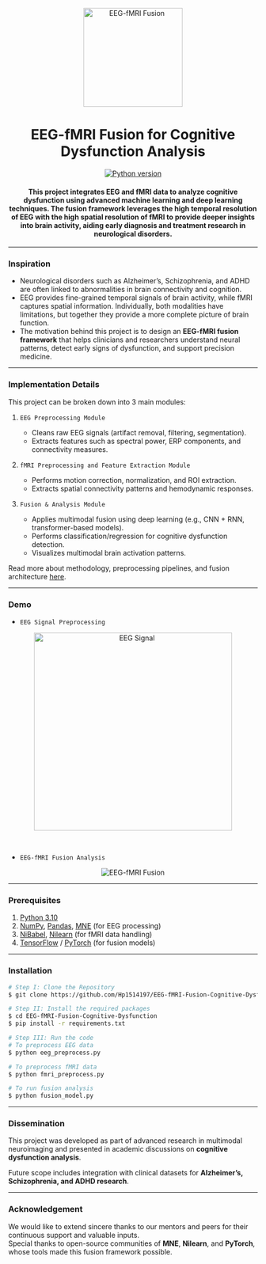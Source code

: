 <p align="center">
 <img height=200px src="./eeg-fmri.jpg" alt="EEG-fMRI Fusion">
</p>

<h1 align="center">EEG-fMRI Fusion for Cognitive Dysfunction Analysis</h1>

<div align="center">

[![Python version](https://img.shields.io/badge/python-3.10-blue.svg)](https://www.python.org/downloads/release/python-3100/)

<h4>This project integrates EEG and fMRI data to analyze cognitive dysfunction using advanced machine learning and deep learning techniques. The fusion framework leverages the high temporal resolution of EEG with the high spatial resolution of fMRI to provide deeper insights into brain activity, aiding early diagnosis and treatment research in neurological disorders.</h4>

</div>

-----------------------------------------
### Inspiration

* Neurological disorders such as Alzheimer’s, Schizophrenia, and ADHD are often linked to abnormalities in brain connectivity and cognition.  
* EEG provides fine-grained temporal signals of brain activity, while fMRI captures spatial information. Individually, both modalities have limitations, but together they provide a more complete picture of brain function.  
* The motivation behind this project is to design an **EEG-fMRI fusion framework** that helps clinicians and researchers understand neural patterns, detect early signs of dysfunction, and support precision medicine.  

------------------------------------------
### Implementation Details

This project can be broken down into 3 main modules:

1. `EEG Preprocessing Module`  
   - Cleans raw EEG signals (artifact removal, filtering, segmentation).  
   - Extracts features such as spectral power, ERP components, and connectivity measures.  

2. `fMRI Preprocessing and Feature Extraction Module`  
   - Performs motion correction, normalization, and ROI extraction.  
   - Extracts spatial connectivity patterns and hemodynamic responses.  

3. `Fusion & Analysis Module`  
   - Applies multimodal fusion using deep learning (e.g., CNN + RNN, transformer-based models).  
   - Performs classification/regression for cognitive dysfunction detection.  
   - Visualizes multimodal brain activation patterns.  

Read more about methodology, preprocessing pipelines, and fusion architecture [here](./EEG_fMRI_Fusion_Implementation.pdf).

------------------------------------------
### Demo

* `EEG Signal Preprocessing`

<p align="center">
 <img height=400px src="./eeg-signal.png" alt="EEG Signal">
</p>

<br> 

* `EEG-fMRI Fusion Analysis`

<p align="center">
    <img src="./fusion-demo.gif" alt="EEG-fMRI Fusion">
</p>

------------------------------------------
### Prerequisites

1. [Python 3.10](https://www.python.org/downloads/release/python-3100/)  
2. [NumPy](https://numpy.org/), [Pandas](https://pandas.pydata.org/), [MNE](https://mne.tools/stable/index.html) (for EEG processing)  
3. [NiBabel](https://nipy.org/nibabel/), [Nilearn](https://nilearn.github.io/stable/index.html) (for fMRI data handling)  
4. [TensorFlow](https://www.tensorflow.org/) / [PyTorch](https://pytorch.org/) (for fusion models)  

------------------------------------------
### Installation

```sh
# Step I: Clone the Repository
$ git clone https://github.com/Hp1514197/EEG-fMRI-Fusion-Cognitive-Dysfunction

# Step II: Install the required packages
$ cd EEG-fMRI-Fusion-Cognitive-Dysfunction
$ pip install -r requirements.txt

# Step III: Run the code
# To preprocess EEG data
$ python eeg_preprocess.py

# To preprocess fMRI data
$ python fmri_preprocess.py

# To run fusion analysis
$ python fusion_model.py
```
------------------------------------------
### Dissemination

This project was developed as part of advanced research in multimodal neuroimaging and presented in academic discussions on **cognitive dysfunction analysis**.  

Future scope includes integration with clinical datasets for **Alzheimer’s, Schizophrenia, and ADHD research**.  

------------------------------------------
### Acknowledgement

We would like to extend sincere thanks to our mentors and peers for their continuous support and valuable inputs.  
Special thanks to open-source communities of **MNE**, **Nilearn**, and **PyTorch**, whose tools made this fusion framework possible.  
